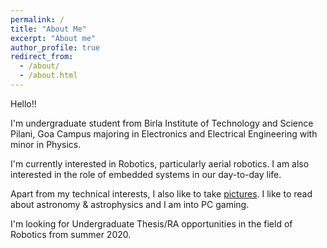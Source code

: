 ```yaml
---
permalink: /
title: "About Me"
excerpt: "About me"
author_profile: true
redirect_from: 
  - /about/
  - /about.html
---
```


Hello!!

I'm undergraduate student from Birla Institute of Technology and Science Pilani, Goa Campus majoring in Electronics and Electrical Engineering with minor in Physics. 

I'm currently interested in Robotics, particularly aerial robotics. I am also interested in the role of embedded systems in our day-to-day life. 

Apart from my technical interests, I also like to take [pictures](https://www.instagram.com/harshulk254/). I like to read about astronomy & astrophysics and I am into PC gaming.

I'm looking for Undergraduate Thesis/RA opportunities in the field of Robotics from summer 2020. 

